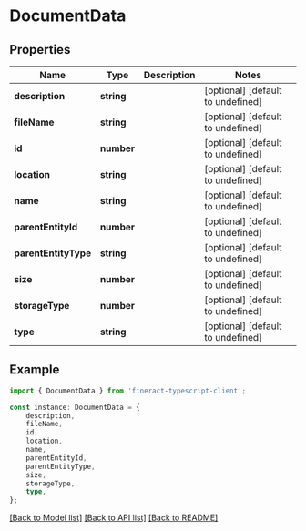 # DocumentData


## Properties

Name | Type | Description | Notes
------------ | ------------- | ------------- | -------------
**description** | **string** |  | [optional] [default to undefined]
**fileName** | **string** |  | [optional] [default to undefined]
**id** | **number** |  | [optional] [default to undefined]
**location** | **string** |  | [optional] [default to undefined]
**name** | **string** |  | [optional] [default to undefined]
**parentEntityId** | **number** |  | [optional] [default to undefined]
**parentEntityType** | **string** |  | [optional] [default to undefined]
**size** | **number** |  | [optional] [default to undefined]
**storageType** | **number** |  | [optional] [default to undefined]
**type** | **string** |  | [optional] [default to undefined]

## Example

```typescript
import { DocumentData } from 'fineract-typescript-client';

const instance: DocumentData = {
    description,
    fileName,
    id,
    location,
    name,
    parentEntityId,
    parentEntityType,
    size,
    storageType,
    type,
};
```

[[Back to Model list]](../README.md#documentation-for-models) [[Back to API list]](../README.md#documentation-for-api-endpoints) [[Back to README]](../README.md)
